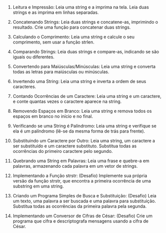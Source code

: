 1. Leitura e Impressão:
Leia uma string e a imprima na tela.
Leia duas strings e as imprima em linhas separadas.

2. Concatenando Strings:
Leia duas strings e concatene-as, imprimindo o resultado.
Crie uma função para concatenar duas strings.

3. Calculando o Comprimento:
Leia uma string e calcule o seu comprimento, sem usar a função strlen.

4. Comparando Strings:
Leia duas strings e compare-as, indicando se são iguais ou diferentes.

5. Convertendo para Maiúsculas/Minúsculas:
Leia uma string e converta todas as letras para maiúsculas ou minúsculas.

6. Invertendo uma String:
Leia uma string e inverta a ordem de seus caracteres.

7. Contando Ocorrências de um Caractere:
Leia uma string e um caractere, e conte quantas vezes o caractere aparece na string.

8. Removendo Espaços em Branco:
Leia uma string e remova todos os espaços em branco no início e no final.

9. Verificando se uma String é Palíndromo:
Leia uma string e verifique se ela é um palíndromo (lê-se da mesma forma de trás para frente).

10. Substituindo um Caractere por Outro:
Leia uma string, um caractere a ser substituído e um caractere substituto. Substitua todas as ocorrências do primeiro caractere pelo segundo.

11. Quebrando uma String em Palavras:
Leia uma frase e quebre-a em palavras, armazenando cada palavra em um vetor de strings.

12. Implementando a Função strstr: (Desafio)
Implemente sua própria versão da função strstr, que encontra a primeira ocorrência de uma substring em uma string.

13. Criando um Programa Simples de Busca e Substituição: (Desafio)
Leia um texto, uma palavra a ser buscada e uma palavra para substituição. Substitua todas as ocorrências da primeira palavra pela segunda.

14. Implementando um Conversor de Cifras de César: (Desafio)
Crie um programa que cifra e descriptografa mensagens usando a cifra de César.
